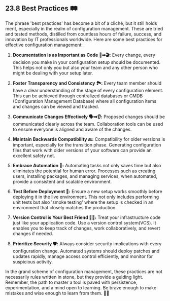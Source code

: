 ## 23.8 Best Practices 🛤️

The phrase 'best practices' has become a bit of a cliché, but it still holds merit, especially in the realm of configuration management. These are tried and tested methods, distilled from countless hours of failure, success, and innovation by IT professionals worldwide. Here are some best practices for effective configuration management:

1. **Documentation is as Important as Code 📜➡🎬:**
   Every change, every decision you make in your configuration setup should be documented. This helps not only you but also your team and any other person who might be dealing with your setup later.

2. **Foster Transparency and Consistency 🏞️:**
   Every team member should have a clear understanding of the stage of every configuration element. This can be achieved through centralized databases or CMDB (Configuration Management Database) where all configuration items and changes can be viewed and tracked.

3. **Communicate Changes Effectively 🗣️➡👂:**
   Proposed changes should be communicated clearly across the team. Collaboration tools can be used to ensure everyone is aligned and aware of the changes.

4. **Maintain Backwards Compatibility 🔙:**
   Compatibility for older versions is important, especially for the transition phase. Generating configuration files that work with older versions of your software can provide an excellent safety net.

5. **Embrace Automation 🤖:**
   Automating tasks not only saves time but also eliminates the potential for human error. Processes such as creating users, installing packages, and managing services, when automated, provide a consistent and scalable environment.

6. **Test Before Deployment 🧪:**
   Ensure a new setup works smoothly before deploying it in the live environment. This not only includes performing unit tests but also 'smoke testing' where the setup is checked in an environment that closely matches the production.

7. **Version Control is Your Best Friend 👥💼:**
   Treat your infrastructure code just like your application code. Use a version control system(VCS). It enables you to keep track of changes, work collaboratively, and revert changes if needed.

8. **Prioritize Security 🛡️:**
   Always consider security implications with every configuration change. Automated systems should deploy patches and updates rapidly, manage access control efficiently, and monitor for suspicious activity.

In the grand scheme of configuration management, these practices are not necessarily rules written in stone, but they provide a guiding light. Remember, the path to master a tool is paved with persistence, experimentation, and a mind open to learning. Be brave enough to make mistakes and wise enough to learn from them. 🚀🌟